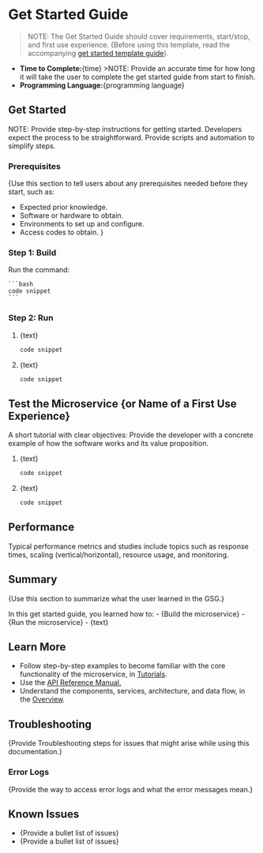 # Get Started Guide

> NOTE: The Get Started Guide should cover requirements, start/stop, and
> first use experience. {Before using this template, read the
> accompanying [get started template
> guide](get-started-template-guide)}.

-   **Time to Complete:**{time} \>NOTE: Provide an accurate time for how
    long it will take the user to complete the get started guide from
    start to finish.
-   **Programming Language:**{programming language}

## Get Started

NOTE: Provide step-by-step instructions for getting started. Developers
expect the process to be straightforward. Provide scripts and automation
to simplify steps.

### Prerequisites

{Use this section to tell users about any prerequisites needed before
they start, such as:

-   Expected prior knowledge.
-   Software or hardware to obtain.
-   Environments to set up and configure.
-   Access codes to obtain. }

### Step 1: Build

Run the command:

    ```bash
    code snippet
    ```

### Step 2: Run

1.  {text}

    ``` bash
    code snippet
    ```

2.  {text}

    ``` bash
    code snippet
    ```

## Test the Microservice {or Name of a First Use Experience}

A short tutorial with clear objectives: Provide the developer with a
concrete example of how the software works and its value proposition.

1.  {text}

    ``` bash
    code snippet
    ```

2.  {text}

    ``` bash
    code snippet
    ```

## Performance

Typical performance metrics and studies include topics such as response
times, scaling (vertical/horizontal), resource usage, and monitoring.

## Summary

{Use this section to summarize what the user learned in the GSG.}

In this get started guide, you learned how to: - {Build the
microservice} - {Run the microservice} - {text}

## Learn More

-   Follow step-by-step examples to become familiar with the core
    functionality of the microservice, in
    [Tutorials](tutorials-template.rst).
-   Use the [API Reference Manual.](api-template.rst)
-   Understand the components, services, architecture, and data flow, in
    the [Overview](overview-template.rst).

## Troubleshooting

{Provide Troubleshooting steps for issues that might arise while using
this documentation.}

### Error Logs

{Provide the way to access error logs and what the error messages mean.}

## Known Issues

-   {Provide a bullet list of issues}
-   {Provide a bullet list of issues}
